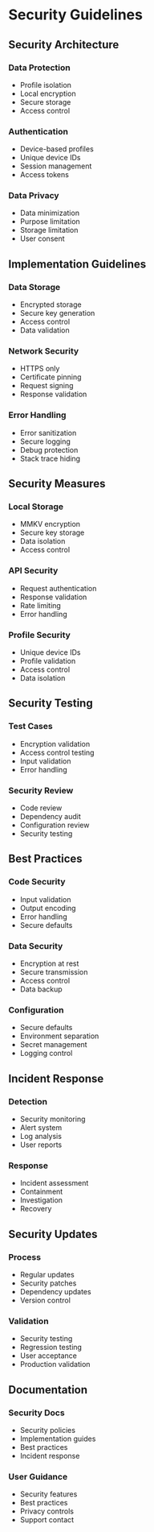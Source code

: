 # Security Guidelines

## Security Architecture

### Data Protection
- Profile isolation
- Local encryption
- Secure storage
- Access control

### Authentication
- Device-based profiles
- Unique device IDs
- Session management
- Access tokens

### Data Privacy
- Data minimization
- Purpose limitation
- Storage limitation
- User consent

## Implementation Guidelines

### Data Storage
- Encrypted storage
- Secure key generation
- Access control
- Data validation

### Network Security
- HTTPS only
- Certificate pinning
- Request signing
- Response validation

### Error Handling
- Error sanitization
- Secure logging
- Debug protection
- Stack trace hiding

## Security Measures

### Local Storage
- MMKV encryption
- Secure key storage
- Data isolation
- Access control

### API Security
- Request authentication
- Response validation
- Rate limiting
- Error handling

### Profile Security
- Unique device IDs
- Profile validation
- Access control
- Data isolation

## Security Testing

### Test Cases
- Encryption validation
- Access control testing
- Input validation
- Error handling

### Security Review
- Code review
- Dependency audit
- Configuration review
- Security testing

## Best Practices

### Code Security
- Input validation
- Output encoding
- Error handling
- Secure defaults

### Data Security
- Encryption at rest
- Secure transmission
- Access control
- Data backup

### Configuration
- Secure defaults
- Environment separation
- Secret management
- Logging control

## Incident Response

### Detection
- Security monitoring
- Alert system
- Log analysis
- User reports

### Response
- Incident assessment
- Containment
- Investigation
- Recovery

## Security Updates

### Process
- Regular updates
- Security patches
- Dependency updates
- Version control

### Validation
- Security testing
- Regression testing
- User acceptance
- Production validation

## Documentation

### Security Docs
- Security policies
- Implementation guides
- Best practices
- Incident response

### User Guidance
- Security features
- Best practices
- Privacy controls
- Support contact

